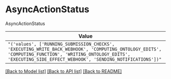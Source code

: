 # AsyncActionStatus

AsyncActionStatus

| **Value** |
| --------- |
| `"('values', ['RUNNING_SUBMISSION_CHECKS', 'EXECUTING_WRITE_BACK_WEBHOOK', 'COMPUTING_ONTOLOGY_EDITS', 'COMPUTING_FUNCTION', 'WRITING_ONTOLOGY_EDITS', 'EXECUTING_SIDE_EFFECT_WEBHOOK', 'SENDING_NOTIFICATIONS'])"` |


[[Back to Model list]](../../README.md#documentation-for-models) [[Back to API list]](../../README.md#documentation-for-api-endpoints) [[Back to README]](../../README.md)
